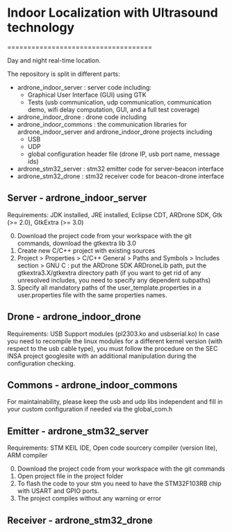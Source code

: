 # Indoor Localization with Ultrasound technology
====================================

Day and night real-time location.

The repository is split in different parts:

- ardrone_indoor_server : server code including:
	* Graphical User Interface (GUI) using GTK
	* Tests (usb communication, udp communication, communication demo, wifi delay computation, GUI, and a full test coverage)
- ardrone_indoor_drone : drone code including
- ardrone_indoor_commons : the communication libraries for ardrone_indoor_server and ardrone_indoor_drone projects including
	* USB
	* UDP
	* global configuration header file (drone IP, usb port name, message ids)
- ardrone_stm32_server : stm32 emitter code for server-beacon interface
- ardrone_stm32_drone : stm32 receiver code for beacon-drone interface

## Server - ardrone_indoor_server
Requirements: JDK installed, JRE installed, Eclipse CDT, ARDrone SDK, Gtk (>= 2.0), GtkExtra (>= 3.0)

0. Download the project code from your workspace with the git commands, download the gtkextra lib 3.0
1. Create new C/C++ project with existing sources
2. Project > Properties > C/C++ General > Paths and Symbols > Includes section > GNU C : put the ARDrone SDK ARDroneLib path, put the gtkextra3.X/gtkextra directory path (if you want to get rid of any unresolved includes, you need to specify any dependent subpaths)
3. Specify all mandatory paths of the user_template.properties in a user.properties file with the same properties names.



## Drone - ardrone_indoor_drone
Requirements: USB Support modules (pl2303.ko and usbserial.ko)
In case you need to recompile the linux modules for a different kernel version (with respect to the usb cable type), you must follow the procedure on the SEC INSA project googlesite with an additional manipulation during the configuration checking.

## Commons - ardrone_indoor_commons
For maintainability, please keep the usb and udp libs independent and fill in your custom configuration if needed via the global_com.h

## Emitter - ardrone_stm32_server
Requirements: STM KEIL IDE, Open code sourcery compiler (version lite), ARM compiler

0. Download the project code from your workspace with the git commands
1. Open project file in the project folder
2. To flash the code to your stm you need to have the STM32F103RB chip with USART and GPIO ports.
3. The project compiles without any warning or error

## Receiver - ardrone_stm32_drone
